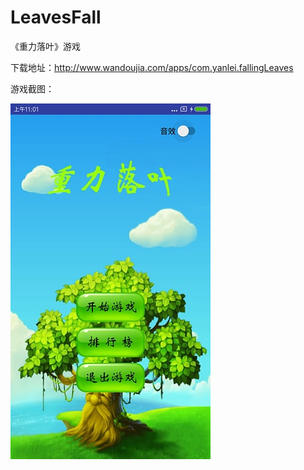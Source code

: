 # LeavesFall
《重力落叶》游戏


下载地址：http://www.wandoujia.com/apps/com.yanlei.fallingLeaves


游戏截图：

![Image text](image/cd7676f3a9657018b2bf9077b37d4fba_320_570.jpeg)
